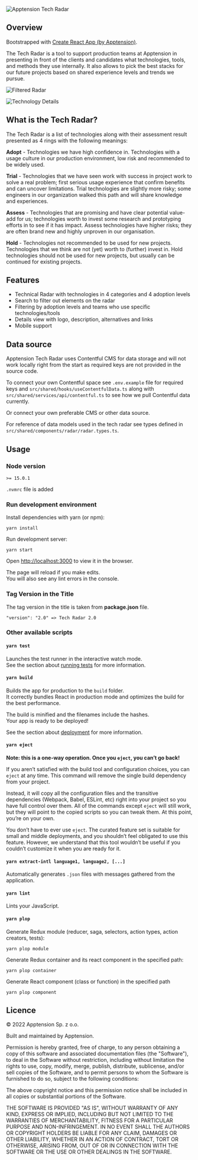 ![Apptension Tech Radar](./public/images/og_image.png)

## Overview

Bootstrapped with [Create React App (by Apptension)](https://github.com/apptension/react-scripts-apptension).

The Tech Radar is a tool to support production teams at Apptension in presenting in front of the clients and candidates what technologies, tools, and methods they use internally. It also allows to pick the best stacks for our future projects based on shared experience levels and trends we pursue.

![Filtered Radar](./images/radar.png)

![Technology Details](./images/radar_tech.png)

## What is the Tech Radar?

The Tech Radar is a list of technologies along with their assessment result presented as 4 rings with the following meanings:

**Adopt** - Technologies we have high confidence in. Technologies with a usage culture in our production environment, low risk and recommended to be widely used.

**Trial** - Technologies that we have seen work with success in project work to solve a real problem; first serious usage experience that confirm benefits and can uncover limitations. Trial technologies are slightly more risky; some engineers in our organization walked this path and will share knowledge and experiences.

**Assess** - Technologies that are promising and have clear potential value-add for us; technologies worth to invest some research and prototyping efforts in to see if it has impact. Assess technologies have higher risks; they are often brand new and highly unproven in our organisation.

**Hold** - Technologies not recommended to be used for new projects. Technologies that we think are not (yet) worth to (further) invest in. Hold technologies should not be used for new projects, but usually can be continued for existing projects.

## Features

- Technical Radar with technologies in 4 categories and 4 adoption levels
- Search to filter out elements on the radar
- Filtering by adoption levels and teams who use specific technologies/tools
- Details view with logo, description, alternatives and links
- Mobile support

## Data source

Apptension Tech Radar uses Contentful CMS for data storage and will not work locally right from the start as required keys are not provided in the source code.

To connect your own Contentful space see `.env.example` file for required keys and `src/shared/hooks/useContentfulData.ts` along with `src/shared/services/api/contentful.ts` to see how we pull Contentful data currently.

Or connect your own preferable CMS or other data source.

For reference of data models used in the tech radar see types defined in `src/shared/components/radar/radar.types.ts`.

## Usage

### Node version

`>= 15.0.1`

`.nvmrc` file is added

### Run development environment

Install dependencies with yarn (or npm):

```Shell
yarn install
```

Run development server:

```Shell
yarn start
```

Open [http://localhost:3000](http://localhost:300) to view it in the browser.

The page will reload if you make edits.  
You will also see any lint errors in the console.

### Tag Version in the Title

The tag version in the title is taken from **package.json** file.

`"version": "2.0" => Tech Radar 2.0`

### Other available scripts

#### `yarn test`

Launches the test runner in the interactive watch mode.<br>
See the section about [running tests](https://facebook.github.io/create-react-app/docs/running-tests) for more information.

#### `yarn build`

Builds the app for production to the `build` folder.<br>
It correctly bundles React in production mode and optimizes the build for the best performance.

The build is minified and the filenames include the hashes.<br>
Your app is ready to be deployed!

See the section about [deployment](https://facebook.github.io/create-react-app/docs/deployment) for more information.

#### `yarn eject`

**Note: this is a one-way operation. Once you `eject`, you can’t go back!**

If you aren’t satisfied with the build tool and configuration choices, you can `eject` at any time. This command will remove the single build dependency from your project.

Instead, it will copy all the configuration files and the transitive dependencies (Webpack, Babel, ESLint, etc) right into your project so you have full control over them. All of the commands except `eject` will still work, but they will point to the copied scripts so you can tweak them. At this point, you’re on your own.

You don’t have to ever use `eject`. The curated feature set is suitable for small and middle deployments, and you shouldn’t feel obligated to use this feature. However, we understand that this tool wouldn’t be useful if you couldn’t customize it when you are ready for it.

#### `yarn extract-intl language1, language2, [...]`

Automatically generates `.json` files with messages gathered from the application.

#### `yarn lint`

Lints your JavaScript.

#### `yarn plop`

Generate Redux module (reducer, saga, selectors, action types, action creators, tests):

```Shell
yarn plop module
```

Generate Redux container and its react component in the specified path:

```Shell
yarn plop container
```

Generate React component (class or function) in the specified path

```Shell
yarn plop component
```

## Licence

© 2022 Apptension Sp. z o.o.

Built and maintained by Apptension.

Permission is hereby granted, free of charge, to any person obtaining a copy of this software and associated documentation files (the "Software"), to deal in the Software without restriction, including without limitation the rights to use, copy, modify, merge, publish, distribute, sublicense, and/or sell copies of the Software, and to permit persons to whom the Software is furnished to do so, subject to the following conditions:

The above copyright notice and this permission notice shall be included in all copies or substantial portions of the Software.

THE SOFTWARE IS PROVIDED "AS IS", WITHOUT WARRANTY OF ANY KIND, EXPRESS OR IMPLIED, INCLUDING BUT NOT LIMITED TO THE WARRANTIES OF MERCHANTABILITY, FITNESS FOR A PARTICULAR PURPOSE AND NON-INFRINGEMENT. IN NO EVENT SHALL THE AUTHORS OR COPYRIGHT HOLDERS BE LIABLE FOR ANY CLAIM, DAMAGES OR OTHER LIABILITY, WHETHER IN AN ACTION OF CONTRACT, TORT OR OTHERWISE, ARISING FROM, OUT OF OR IN CONNECTION WITH THE SOFTWARE OR THE USE OR OTHER DEALINGS IN THE SOFTWARE.
